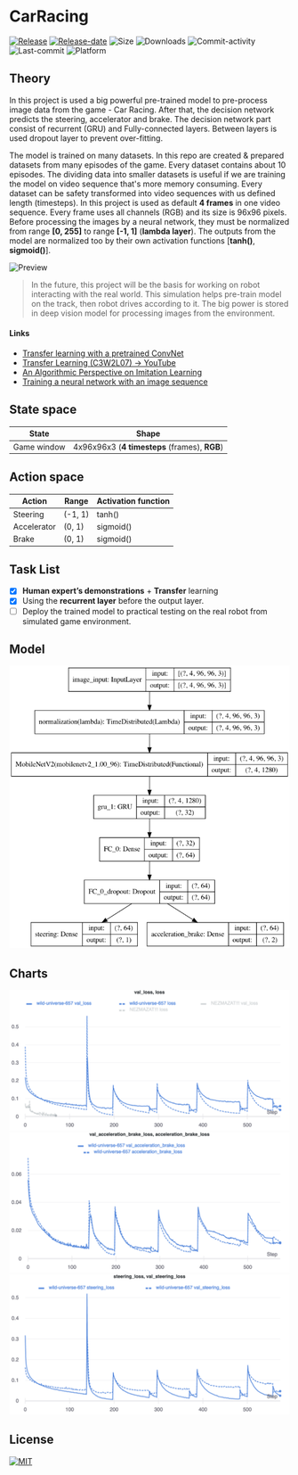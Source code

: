 # CarRacing

[![Release](https://img.shields.io/github/release/markub3327/OpenAI-CarRacing-RNN.svg)](https://github.com/markub3327/OpenAI-CarRacing-RNN/releases)
[![Release-date](https://img.shields.io/github/release-date/markub3327/OpenAI-CarRacing-RNN)](https://github.com/marhor3327/OpenAI-CarRacing-RNN/releases)
![Size](https://img.shields.io/github/repo-size/markub3327/OpenAI-CarRacing-RNN.svg)
![Downloads](https://img.shields.io/github/downloads/markub3327/OpenAI-CarRacing-RNN/total)
![Commit-activity](https://img.shields.io/github/commit-activity/m/markub3327/OpenAI-CarRacing-RNN)
![Last-commit](https://img.shields.io/github/last-commit/markub3327/OpenAI-CarRacing-RNN)
![Platform](https://img.shields.io/badge/platform-osx%2C%20win%2C%20linux-informational)

## Theory
In this project is used a big powerful pre-trained model to pre-process image data from the game - Car Racing. After that, the decision network predicts the steering, accelerator and brake. The decision network part consist of recurrent (GRU) and Fully-connected layers. Between layers is used dropout layer to prevent over-fitting.

The model is trained on many datasets. In this repo are created & prepared datasets from many episodes of the game. Every dataset contains about 10 episodes. The dividing data into smaller datasets is useful if we are training the model on video sequence that's more memory consuming. Every dataset can be safety transformed into video sequences with us defined length (timesteps). In this project is used as default **4 frames** in one video sequence. Every frame uses all channels (RGB) and its size is 96x96 pixels. Before processing the images by a neural network, they must be normalized from range **[0, 255]** to range **[-1, 1]** (**lambda layer**). The outputs from the model are normalized too by their own activation functions [**tanh()**, **sigmoid()**].

![Preview](preview.gif)

> In the future, this project will be the basis for working on robot interacting with the real world. This simulation helps pre-train model on the track, then robot drives according to it. The big power is stored in deep vision model for processing images from the environment.

#### Links

* [Transfer learning with a pretrained ConvNet](https://www.tensorflow.org/tutorials/images/transfer_learning)
* [Transfer Learning (C3W2L07) -> YouTube](https://www.youtube.com/watch?v=yofjFQddwHE)
* [An Algorithmic Perspective on Imitation Learning](https://arxiv.org/pdf/1811.06711.pdf)
* [Training a neural network with an image sequence](https://medium.com/smileinnovation/training-neural-network-with-image-sequence-an-example-with-video-as-input-c3407f7a0b0f)

## State space

State | Shape
------------ | -------------
Game window | 4x96x96x3 (**4 timesteps** (frames), **RGB**)


## Action space

Action | Range | Activation function
------------ | ------------- | -------------
Steering | (-1, 1) | tanh()
Accelerator | (0, 1) | sigmoid()
Brake | (0, 1) | sigmoid()

## Task List

- [x] **Human expert’s demonstrations** + **Transfer** learning
- [x] Using the **recurrent layer** before the output layer.
- [ ] Deploy the trained model to practical testing on the real robot from simulated game environment.

## Model

![MODEL](model.png)

## Charts

![chart_01](chart_02.png)
![chart_02](chart_01.png)
![chart_03](chart_03.png)

## License

[![MIT](https://img.shields.io/github/license/markub3327/OpenAI-CarRacing-RNN.svg)](LICENSE)

